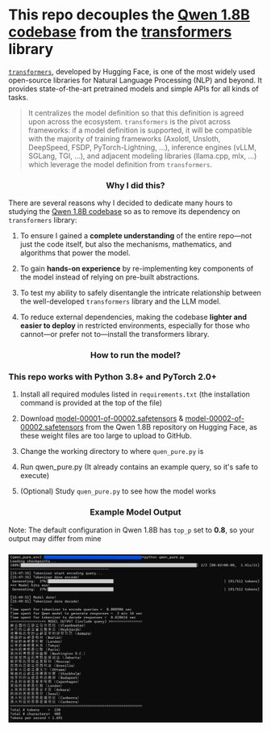 # This repo decouples the [Qwen 1.8B codebase](https://huggingface.co/Qwen/Qwen-1_8B) from the [transformers](https://github.com/huggingface/transformers) library

[`transformers`](https://github.com/huggingface/transformers), developed by Hugging Face, is one of the most widely used open-source libraries for Natural Language Processing (NLP) and beyond. It provides state-of-the-art pretrained models and simple APIs for all kinds of tasks. 


> It centralizes the model definition so that this definition is agreed upon across the ecosystem. `transformers` is the pivot across frameworks: if a model definition is supported, it will be compatible with the majority of training frameworks (Axolotl, Unsloth, DeepSpeed, FSDP, PyTorch-Lightning, ...), inference engines (vLLM, SGLang, TGI, ...), and adjacent modeling libraries (llama.cpp, mlx, ...) which leverage the model definition from `transformers`.

<h3 align="center">
    <p>Why I did this?</p>
</h3>

There are several reasons why I decided to dedicate many hours to studying the [Qwen 1.8B codebase](https://huggingface.co/Qwen/Qwen-1_8B) so as to remove its dependency on `transformers` library:

1. To ensure I gained a **complete understanding** of the entire repo—not just the code itself, but also the mechanisms, mathematics, and algorithms that power the model.

2. To gain **hands-on experience** by re-implementing key components of the model instead of relying on pre-built abstractions.

3. To test my ability to safely disentangle the intricate relationship between the well-developed `transformers` library and the LLM model.

4. To reduce external dependencies, making the codebase **lighter and easier to deploy** in restricted environments, especially for those who cannot—or prefer not to—install the transformers library. 

<h3 align="center">
    <p>How to run the model?</p>
</h3>

### This repo works with Python 3.8+ and PyTorch 2.0+

1. Install all required modules listed in `requirements.txt` (the installation command is provided at the top of the file)

2. Download [model-00001-of-00002.safetensors](https://huggingface.co/Qwen/Qwen-1_8B/blob/main/model-00001-of-00002.safetensors) & [model-00002-of-00002.safetensors](https://huggingface.co/Qwen/Qwen-1_8B/blob/main/model-00002-of-00002.safetensors) from the Qwen 1.8B repository on Hugging Face, as these weight files are too large to upload to GitHub.

3. Change the working directory to where `quen_pure.py` is

3. Run qwen_pure.py (It already contains an example query, so it's safe to execute)

4. (Optional) Study `quen_pure.py` to see how the model works

<h3 align="center">
    <p>Example Model Output</p>
</h3>

Note: The default configuration in Qwen 1.8B has `top_p` set to **0.8**, so your output may differ from mine

<h3 align="center">
    <img src="Example Model Output.png"/>
</h3>




